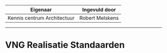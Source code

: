 | Eigenaar | Ingevuld door |
| --- | --- |
| Kennis centrum Architectuur | Robert Melskens |
<hr/>

# VNG Realisatie Standaarden
